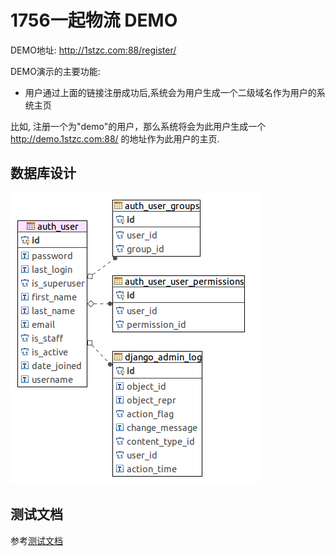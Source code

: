 
1756一起物流 DEMO
=================

DEMO地址: <http://1stzc.com:88/register/>

DEMO演示的主要功能:
- 用户通过上面的链接注册成功后,系统会为用户生成一个二级域名作为用户的系统主页

比如, 注册一个为"demo"的用户，那么系统将会为此用户生成一个 <http://demo.1stzc.com:88/> 的地址作为此用户的主页.

## 数据库设计 ##

![数据库设计E-R图](ER-diagram.png)


## 测试文档 ##

参考[测试文档](testcase.html)

